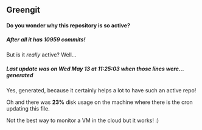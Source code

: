 ## Greengit

#### Do you wonder why this repository is so active?

##### After all it has 10959 commits!

But is it *really* active? Well...

##### Last update was on Wed May 13 at 11:25:03 when those lines were... generated

Yes, generated, because it certainly helps a lot to have such an active repo!

Oh and there was **23%** disk usage on the machine
where there is the cron updating this file.

Not the best way to monitor a VM in the cloud but it works! :)
